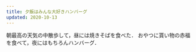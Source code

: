 ```yaml
---
title: 夕飯はみんな大好きハンバーグ
updated: 2020-10-13
---
```


朝最高の天気の中散歩して，昼には焼きそばを食べた．
おやつに貰い物の赤福を食べて，夜にはもちろんハンバーグ．
